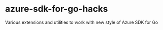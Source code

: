 # azure-sdk-for-go-hacks
Various extensions and utilities to work with new style of Azure SDK for Go
